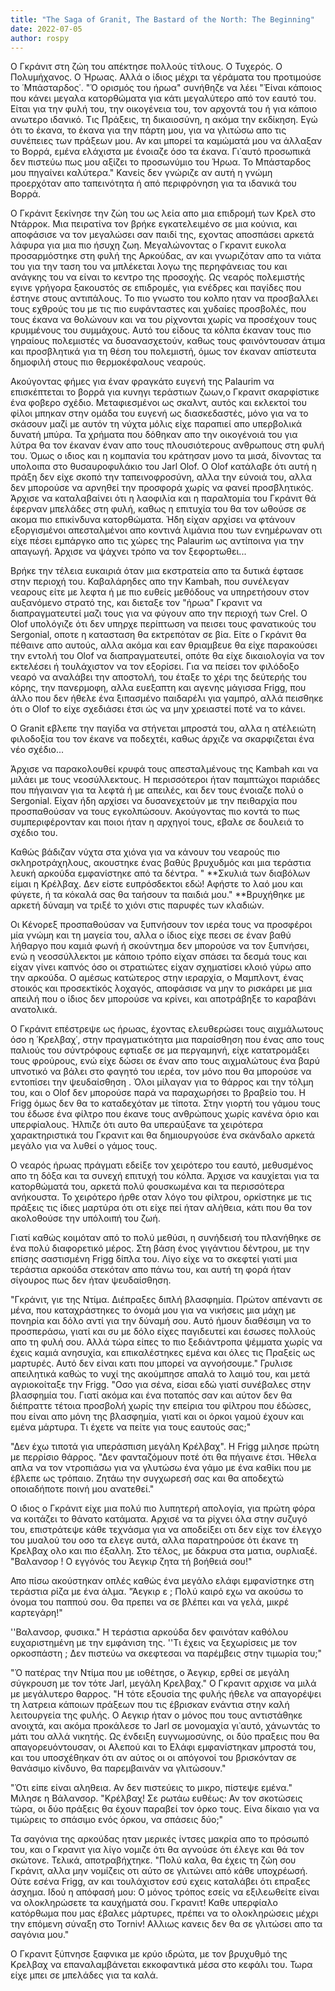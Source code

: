 ```yaml
---
title: "The Saga of Granit, The Bastard of the North: The Beginning"
date: 2022-07-05
author: rospy
---
```


O Γκράνιτ στη ζώη του απέκτησε πολλούς τίτλους. Ο Τυχερός. Ο Πολυμήχανος. Ο Ήρωας. Αλλά ο ίδιος μέχρι τα γέράματα του προτιμούσε το ῾Μπάσταρδος῾. "Ὁ ορισμός του ήρωα" συνήθηζε να λέει "Ἑίναι κάποιος που κάνει μεγαλα κατορθώματα για κάτι μεγαλύτερο από τον εαυτό του. Είται για την φυλή του, την οικογένεια του, τον αρχοντά του ή για κάποιο ανωτερο ιδανικό. Τις Πράξεις, τη δικαιοσύνη, η ακόμα την εκδίκηση. Εγώ ότι το έκανα, το έκανα για την πάρτη μου, για να γλιτώσω απο τις συνέπειες των πράξεων μου. Αν και μπορεί τα καμώματά μου να άλλαξαν το Βορρά, εμένα ελάχιστα με ένοιαζε όσο τα έκανα. Γι᾽αυτό προσωπικά δεν πιστεύω πως μου αξίζει το προσωνύμιο του Ήρωα. Το Μπάσταρδος μου πηγαίνει καλύτερα." Κανείς δεν γνώριζε αν αυτή η γνώμη προερχόταν απο ταπεινότητα ή από περιφρόνηση για τα ιδανικά του Βορρά. 

Ο Γκράνιτ ξεκίνησε την ζώη του ως λεία απο μια επιδρομή των Κρελ στο Ντάρροκ. Μια πειρατίνα τον βρήκε εγκατελειμένο σε μια κούνια, και αποφάσισε να τον μεγαλώσει σαν παιδί της, εχοντας αποσπάσει αρκετά λάφυρα για μια πιο ήσυχη ζωη. Μεγαλώνοντας ο Γκρανιτ ευκολα προσαρμόστηκε στη φυλή της Αρκούδας, αν και γνωριζόταν απο τα νιάτα του για την ταση του να μπλέκεται λογω της περηφάνειας του και ανάγκης του να είναι το κεντρο της προσοχής. Ως νεαρός πολεμιστής εγινε γρήγορα ξακουστός σε επιδρομἐς, για ενέδρες και παγίδες που έστηνε στους αντιπἀλους. Το πιο γνωστο του κολπο ηταν να προσβαλλει τους εχθρούς του με τις πιο ευφάνταστες και χυδαίες προσβολές, που τους έκανα να θολώνουν και να του ρίχνονται χωρίς να προσέχουν τους κρυμμένους του συμμάχους. Αυτό του είδους τα κόλπα έκαναν τους πιο γηραίους πολεμιστές να δυσανασχετούν, καθως τους φαινόντουσαν άτιμα και προσβλητικά για τη θέση του πολεμιστή, όμως τον έκαναν απίστευτα δημοφιλή στους πιο θερμοκέφαλους νεαρούς. 

Ακούγοντας φήμες για έναν φραγκάτο ευγενή της Palaurim να επισκέπτεται το βορρά για κυνηγι τεράστιων ζωων,ο Γκρανιτ σκαρφίστικε ένα φοβερο σχέδιο. Μεταφιεσμένοι ως σκαλντ, αυτός και εκλεκτοί του φίλοι μπηκαν στην ομάδα του ευγενή ως διασκεδαστές, μόνο για να το σκάσουν μαζί με αυτόν τη νύχτα μόλις είχε παραπιεί απο υπερβολικά δυνατή μπύρα. Τα χρήματα που δόθηκαν απο την οικογένοιά του για λύτρα θα τον έκαναν έναν απο τους πλουσιότερους ανθρωπους στη φυλή του. Όμως ο ιδιος και η κομπανία του κράτησαν μονο τα μισά, δίνοντας τα υπολοιπα στο θυσαυροφυλάκιο του Jarl Olof. O Olof κατάλαβε ότι αυτή η πράξη δεν είχε σκοπό την ταπεινοφροσύνη, αλλα την εύνοιά του, αλλα δεν μπορούσε να αρνηθεί την προσφορά χωρίς να φανεί προσβλητικός. Άρχισε να καταλαβαίνει ότι η λαοφιλία και η παραλτομία του Γκράνιτ θά έφερναν μπελάδες στη φυλή, καθως η επιτυχία του θα τον ωθούσε σε ακομα πιο επικίνδυνα κατορθώματα. Ήδη είχαν αρχίσει να φτάνουν εξοργισμένοι απεσταλμένοι απο κοντινά λιμάνια που των ενημέρωναν οτι είχε πέσει εμπάργκο απο τις χώρες της Palaurim ως αντίποινα για την απαγωγή. Άρχισε να ψάχνει τρόπο να τον ξεφορτωθει...

Βρήκε την τέλεια ευκαιριά όταν μια εκστρατεία απο τα δυτικά έφτασε στην περιοχή του. Καβαλάρηδες απο την Kambah, που συνέλεγαν νεαρους είτε με λεφτα ή με πιο ευθείς μεθόδους να υπηρετήσουν στον αυξανόμενο στρατό της, και διεταξε τον "ἠρωα" Γκρανιτ να διαπραγματευτεί μαζι τους για να φύγουν απο την περιοχή των Crel. Ο Οlof υπολόγιζε ότι δεν υπηρχε περίπτωση να πεισει τους φανατικούς του Sergonial, οποτε η κατασταση θα εκτρεπόταν σε βία. Είτε ο Γκράνιτ θα πέθαινε απο αυτούς, αλλα ακόμα και εαν θριαμβευε θα είχε παρακούσει την εντολή του Olof να διαπραγματευτεί, οπότε θα είχε δικαιολογία να τον εκτελέσει ή τουλάχιστον να τον εξορίσει. Για να πείσει τον φιλόδοξο νεαρό να αναλάβει την αποστολή, του έταξε το χέρι της δεύτερής του κόρης, την πανερμοφη, αλλα ευεξαπτη και αγενης μάγισσα Frigg, που άλλο που δεν ήθελε ένα ξιπασμένο παιδαρέλι για γαμπρό, αλλά πεισθηκε ότι ο Olof το είχε σχεδιάσει έτσι ώς να μην χρειαστεί ποτέ να το κάνει.

Ο Granit εβλεπε την παγίδα να στήνεται μπροστά του, αλλα η ατέλειώτη φιλοδοξία του τον έκανε να ποδεχτέι, καθως άρχιζε να σκαρφιζεται ένα νέο σχέδιο...

Άρχισε να παρακολουθεί κρυφά τους απεσταλμένους της Κambah και να μιλάει με τους νεοσύλλεκτους. Η περισσότεροι ήταν παμπτώχοι παριάδες που πήγαιναν για τα λεφτά ή με απειλές, και δεν τους ένοιαζε πολύ ο Sergonial. Είχαν ήδη αρχίσει να δυσανεχετούν με την πειθαρχία που προσπαθούσαν να τους εγκολπώσουν. Ακούγοντας πιο κοντά το πως συμπεριφέρονταν και ποιοι ήταν η αρχηγοί τους, εβαλε σε δουλειά το σχέδιο του.

Καθώς βάδιζαν νύχτα στα χιόνα για να κάνουν του νεαρούς πιο σκληροτράχηλους, ακουστηκε ένας βαθύς βρυχυδμός και μια τεράστια λευκή αρκούδα εμφανίστηκε από τα δέντρα. " **Σκυλιά των διαβόλων είμαι η Κρέλβαχ. Δεν είστε ευπρόσδεκτοι εδώ! Αφήστε το λαό μου και φύγετε, ή τα κόκαλά σας θα ταήσουν τα παιδιά μου."  **Βρυχήθηκε με αρκετή δύναμη να τριξέ το χιόνι στις παρυφές των κλαδιών.

Οι Κένορεξ προσπαθούσαν να ξυπνήσουν τον ιερέα τους να προσφέροι μία γνώμη και τη μαγεία του, αλλα ο ίδιος είχε πεσει σε έναν βαθύ λήθαργο που καμιἀ φωνή ή σκούντημα δεν μπορούσε να τον ξυπνήσει, ενώ η νεοσσύλλεκτοι με κάποιο τρόπο είχαν σπάσει τα δεσμά τους και είχαν γίνει καπνός όσο οι στρατιώτες είχαν σχηματίσει κλοιό γύρω απο την αρκούδα. Ο αμέσως κατώτερος στην ιεραρχία, ο Μαμπλοντ, ένας στοικός και προσεκτίκός λοχαγός, αποφάσισε να μην το ρισκάρει με μια απειλή που ο ίδιος δεν μπορούσε να κρίνει, και αποτράβηξε το καραβάνι ανατολικά. 

Ο Γκράνιτ επέστρεψε ως ήρωας, έχοντας ελευθερώσει τους αιχμάλωτους όσο η ῾Κρελβαχ῾, στην πραγματικότητα μια παραίσθηση που ένας απο τους παλιούς του σύντρόφους εφτιαξε σε μα περγαμηνή, είχε κατατρομἀξει τους φρούρους, ενώ είχε δώσει σε έναν απο τους αιχμαλώτους ένα βαρύ υπνοτικό να βάλει στο φαγητό του ιερέα, τον μόνο που θα μπορούσε να εντοπίσει την ψευδαίσθηση . Όλοι μίλαγαν για το θάρρος και την τόλμη του, και ο Olof δεν μπορούσε παρά να παραχωρήσει το βραβείο του.  Η Frigg όμως δεν θα το καταδεχόταν με τίποτα. Στην γιορτή του γάμου τους του έδωσε ένα φίλτρο που έκανε τους ανθρώπους χωρίς κανένα όριο και υπερφίαλους. Ήλπιζε ότι αυτο θα υπεραύξανε τα χειρότερα χαρακτηριστικά του Γκρανιτ και θα δημιουργούσε ἐνα σκάνδαλο αρκετά μεγάλο για να λυθεί ο γάμος τους.

Ο νεαρός ήρωας πράγματι εδείξε τον χειρότερο του εαυτό, μεθυσμένος απο τη δόξα και τα συνεχή επιτυχή του κόλπα. Άρχισε να καυχίεται για τα κατορθώματά του, αρκετά πολύ φουσκωμένα και τα περισσότερα ανήκουστα. Το χειρότερο ήρθε οταν λόγο του φίλτρου, ορκίστηκε με τις πράξεις τις ίδιες μαρτύρα ότι οτι είχε πεί ήταν αλἠθεια, κάτι που θα τον ακολοθούσε την υπόλοιπή του ζωή. 

Γιατί καθώς κοιμόταν από το πολύ μεθύσι, η συνήδεισή του πλανήθηκε σε ένα πολύ διαφορετικό μέρος. Στη βάση ένος γιγάντιου δέντρου, με την επίσης σαστισμένη Frigg δίπλα του. Λίγο είχε να το σκεφτεί γιατί μια τεράστια αρκούδα στεκόταν απο πάνω του, και αυτή τη φορά ήταν σίγουρος πως δεν ἠταν ψευδαίσθηση.

"Γκράνιτ, γιε της Ντίμα. Διέπραξες διπλή βλασφημία. Πρώτον απέναντι σε μένα, που καταχράστηκες το όνομά μου για να νικήσεις μια μάχη με πονηρία και δόλο αντί για την δύναμή σου. Αυτό ήμουν διαθέσιμη να το προσπεράσω, γιατί και συ με δόλο είχες παγιδευτεί και έσωσες πολλούς απο τη φυλή σου. Αλλά τώρα είπες το πιο ξεδιάντροπα ψέμματα χωρίς να έχεις καμιά ανησυχία, και επικαλέστηκες εμένα και όλες τις Πραξείς ως μαρτυρές. Αυτό δεν είναι κατι που μπορεί να αγνοήσουμε." Γρυλισε απειλητικά καθώς το νυχί της ακούμπησε απαλά το λαιμό του, και μετά αγριοκοίταξε την Frigg. "Οσο για σένα, είσαι εδώ γιατί συνέβαλες στην βλασφημία του. Γιατί ακόμα και ένα ποταπός σαν και αύτον δεν θα διέπραττε τέτοια προσβολή χωρίς την επείρια του φίλτρου που έδώσες, που είναι απο μόνη της βλασφημία, γιατί και οι όρκοι γαμού έχουν και εμένα μάρτυρα. Τι έχετε να πείτε για τους εαυτούς σας;"

"Δεν έχω τιποτά για υπεράσπιση μεγάλη Κρέλβαχ". Η Frigg μιλησε πρώτη με περρίσιο θάρρος. "Δεν φανταζόμουν ποτέ ότι θα πήγαινε έτσι. Ήθελα απλα να τον ντροπιάσω για να γλυτώσω ένα γάμο με ένα καθίκι που με έβλεπε ως τρόπαιο. Ζητάω την συγχωρεσή σας και θα αποδεχτώ οποιαδήποτε ποινή μου ανατεθεί."

Ο ιδιος ο Γκράνιτ είχε μια πολύ πιο λυπητερή απολογία, για πρώτη φόρα να κοιτάζει το θάνατο κατάματα. Αρχισέ να τα ρίχνει όλα στην συζυγό του, επιστράτεψε κάθε τεχνάσμα για να αποδείξει οτι δεν είχε τον έλεγχο του μυαλού του οσο τα ελεγε αυτά, αλλα παρατηρούσε ότι έκανε τη Κρελβαχ ολο και πιο έξαλλη. Στο τέλος, με δάκρυα στα ματια, ουρλιαξέ. "Βαλανσορ ! Ο εγγόνός του Άεγκιρ ζητα τή βοήθειά σου!"

Απο πίσω ακούστηκαν οπλές καθώς ένα μεγάλο ελάφι εμφανίστηκε στη τεράστια ρίζα με ένα άλμα. "Άεγκιρ ε ; Πολύ καιρό εχω να ακούσω το όνομα του παππού σου. Θα πρεπει να σε βλέπει και να γελά, μικρέ καρτεγάρη!"

''Βαλανσορ, φυσικα." Η τεράστια αρκούδα δεν φαινόταν καθόλου ευχαριστημένη με
την εμφάνιση της. ''Τι έχεις να ξεχωρίσεις με τον ορκοσπάστη ; Δεν πιστεύω να
σκεφτεσαι να παρέμβεις στην τιμωρία του;"

"Ὁ πατέρας την Ντίμα που με ιοθέτησε, ο Άεγκιρ, ερθεί σε μεγάλη σύγκρουση με τον τότε Jarl, μεγάλη Κρελβαχ." Ο Γκρανιτ αρχισε να μιλά με μεγάλυτερο θαρρος. "Η τότε εξουσία της φυλής ήθελε να απαγορέψει τη λατρεια κάποιων πράξεων που τις έβρισκαν ενάντια στην καλή λειτουργεία της φυλής. Ο Αεγκιρ ήταν ο μόνος που τους αντιστάθηκε ανοιχτά, και ακόμα προκάλεσε το Jarl σε μονομαχία γι᾽αυτό, χάνωντάς το μάτι του αλλά νικητής. Ως ένδειξη ευγνωμοσύνης, οι δύο πραξεις που θα απαγορευόντουσαν, οι Αλεπού και το Ελάφι εμφανίστηκαν μπροστά του, και του υποσχέθηκαν ότι αν αύτος οι οι απόγονοί του βρισκόνταν σε θανάσιμο κίνδυνο, θα παρεμβαινάν να γλιτὠσουν."

"Ὁτι είπε είναι αληθεια. Αν δεν πιστεύεις το μικρο, πίστεψε εμένα." Μιλησε η Βάλανσορ. "Κρέλβαχ! Σε ρωτάω ευθέως: Αν τον σκοτώσεις τώρα, οι δύο πράξεις θα έχουν παραβεί τον όρκο τους. Είνα δίκαιο για να τιμώρεις το σπάσιμο ενός όρκου, να σπάσεις δύο;"

Τα σαγόνια της αρκούδας ηταν μερικές ίντσες μακρία απο το πρόσωπό του, και ο Γκρανιτ για λίγο νομιζε ότι θα αγνούσε ότι έλεγε και θά τον σκώτονε. Τελικά, αποτραβήχτηκε. "Πολύ  καλα, θα έχεις τη ζώη σου Γκράνιτ, αλλα μην νομίζεις οτι αύτο σε γλιτώνει από κάθε υποχρέωσή. Ούτε εσένα Frigg, αν και τουλάχιστον εσύ εχεις καταλάβει ότι επραξες άσχημα. Ιδού η απόφασή μου: Ο μόνος τρόπος εσείς να εξιλεωθείτε είναι να ολοκληρώσετε τα καυχήματά σου. Γκρανιτ! Καθε υπερφίαλο κατόρθωμα που μας έβαλες μάρτυρες, πρέπει να το ολοκληρώσεις μέχρι την επόμενη σύναξη στο Torniv! Αλλιως κανεις δεν θα σε γλιτώσει απο τα σαγόνια μου."

Ο Γκρανιτ ξύπνησε ξαφνικα με κρύο ιδρώτα, με τον βρυχυθμό της Κρελβαχ να επαναλαμβάνεται εκκοφαντικά μέσα στο κεφάλι του. Τωρα είχε μπει σε μπελάδες για τα καλά.

